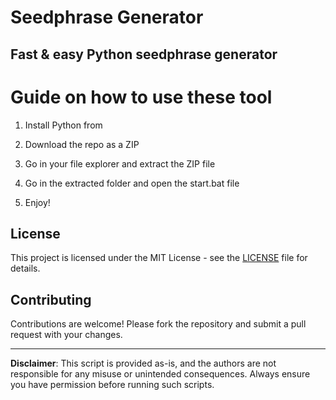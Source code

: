 # Seedphrase Generator          
            
## Fast & easy Python seedphrase generator             
                    
# Guide on how to use these tool                 
                
1. Install Python from             
      
2. Download the repo as a ZIP             
        
3. Go in your file explorer and extract the ZIP file       
               
4. Go in the extracted folder and open the start.bat file         
                
5. Enjoy!              
                    
## License                   
         
This project is licensed under the MIT License - see the [LICENSE](LICENSE) file for details.                     
       
## Contributing       
           
Contributions are welcome! Please fork the repository and submit a pull request with your changes.              
           
---            
             
**Disclaimer**: This script is provided as-is, and the authors are not responsible for any misuse or unintended consequences. Always ensure you have permission before running such scripts.              